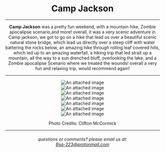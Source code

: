 <h1>Camp Jackson</h1>

  <hr>

<strong>Camp Jackson</strong> was a pretty fun weekend, with a mountain hike, Zombie apocalipse scenario,and more!
overall, it was a very scenic adventure in Camp jackson, we got to go on a hike that lead us over a beautiful scenic 
natural stone bridge, which lead us directly over a steep cliff with water battering the rocks below, an amazing hike through rolling 
leaf covered hills, which led up to an amazing waterfall, a hiking trip that led strait up a mountain, all the way to a sun drenched 
bluff, overlooking the lake, and a Zombie apocalipse Scenario where we treated the wounds! overall a very fun and relaxing trip, would
recommend again!

<hr>

<div class="center">
<img src="https://github.com/Troop223/troop223.github.io/assets/168667435/04201140-9c5c-4ee3-a651-f7431fb55b94" alt="An attached image"/>
<img src="https://github.com/Troop223/troop223.github.io/assets/168667435/2695af8f-8929-482e-b5b0-f32158cb24b1" alt="An attached image"/>
<img src="https://github.com/Troop223/troop223.github.io/assets/168667435/cff9a586-b5d7-4f71-86a6-9739d93e7d0b" alt="An attached image"/>
<img src="https://github.com/Troop223/troop223.github.io/assets/168667435/ffd87172-f0a3-4459-9b5d-9dbf2377ecf7" alt="An attached image"/>
<img src="https://github.com/Troop223/troop223.github.io/assets/168667435/c89fb297-4866-4705-9b66-8ad444d4e8df" alt="An attached image"/>
<img src="https://github.com/Troop223/troop223.github.io/assets/168667435/49d374ea-7aca-4382-b65a-0bf2d7c6f3af" alt="An attached image"/>
<img src="https://github.com/Troop223/troop223.github.io/assets/168667435/392c523b-71af-4cdf-af44-bda9f7b675ce" alt="An attached image"/>
</div>

Photo Credits: Clifton McCormick
<hr>

 <h6>
   
   questions or comments? please email us at:  
<a href="mailto:Bsa-223@protonmail.com">Bsa-223@protonmail.com </a>

</h6>

<style>

body{

text-align: center;

  
}
  
.center {
  display: block;
  margin-left: auto;
  margin-right: auto;
  width: 50%;
}
  
</style>
